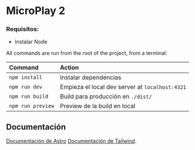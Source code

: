 # MicroPlay 2

### Requisitos:

- Instalar Node

All commands are run from the root of the project, from a terminal:

| Command                   | Action                                           |
| :------------------------ | :----------------------------------------------- |
| `npm install`             | Instalar dependencias                            |
| `npm run dev`             | Empieza el local dev server at `localhost:4321`  |
| `npm run build`           | Build para producción en `./dist/`               |
| `npm run preview`         | Preview de la build en local                     |

## Documentación

[Documentación de Astro](https://docs.astro.build)
[Documentación de Tailwind](https://tailwindcss.com/docs/).
